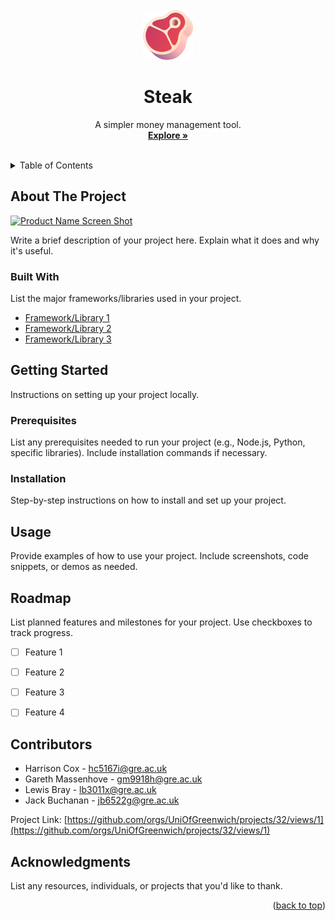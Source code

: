 
<!-- PROJECT LOGO -->
<br />
<div align="center">
  <a href="#">
  <img src="/steak.png" alt="Steak" width="80" height="80">
  </a>

  <h1 align="center">Steak</h3>

  <p align="center">
    A simpler money management tool.
    <br />
    <a href="#"><strong>Explore »</strong></a>
    <br />
    <br />
  </p>
</div>


<!-- TABLE OF CONTENTS -->
<details>
  <summary>Table of Contents</summary>
  <ol>
    <li>
      <a href="#about-the-project">About The Project</a>
      <ul>
        <li><a href="#built-with">Built With</a></li>
      </ul>
    </li>
    <li>
      <a href="#getting-started">Getting Started</a>
      <ul>
        <li><a href="#prerequisites">Prerequisites</a></li>
        <li><a href="#installation">Installation</a></li>
      </ul>
    </li>
    <li><a href="#usage">Usage</a></li>
    <li><a href="#roadmap">Roadmap</a></li>
    <li><a href="#contributors">Contributors</a></li>
    <li><a href="#acknowledgments">Acknowledgments</a></li>
  </ol>
</details>


<!-- ABOUT THE PROJECT -->
## About The Project

[![Product Name Screen Shot][product-screenshot]](#)

Write a brief description of your project here.  Explain what it does and why it's useful.


### Built With

List the major frameworks/libraries used in your project.

* [Framework/Library 1][link1]
* [Framework/Library 2][link2]
* [Framework/Library 3][link3]


<!-- GETTING STARTED -->
## Getting Started

Instructions on setting up your project locally.

### Prerequisites

List any prerequisites needed to run your project (e.g., Node.js, Python, specific libraries).  Include installation commands if necessary.

### Installation

Step-by-step instructions on how to install and set up your project.


<!-- USAGE EXAMPLES -->
## Usage

Provide examples of how to use your project. Include screenshots, code snippets, or demos as needed.


<!-- ROADMAP -->
## Roadmap

List planned features and milestones for your project.  Use checkboxes to track progress.

- [ ] Feature 1
- [ ] Feature 2
- [ ] Feature 3
- [ ] Feature 4


<!-- CONTRIBUTORS -->
## Contributors

- Harrison Cox - hc5167i@gre.ac.uk
- Gareth Massenhove - gm9918h@gre.ac.uk
- Lewis Bray - lb3011x@gre.ac.uk
- Jack Buchanan - jb6522g@gre.ac.uk

Project Link: [https://github.com/orgs/UniOfGreenwich/projects/32/views/1](https://github.com/orgs/UniOfGreenwich/projects/32/views/1)


<!-- ACKNOWLEDGMENTS -->
## Acknowledgments

List any resources, individuals, or projects that you'd like to thank.


<!-- MARKDOWN LINKS & IMAGES -->
[contributors-shield]: https://img.shields.io/github/contributors/othneildrew/Best-README-Template.svg?style=for-the-badge
[contributors-url]: #
[forks-shield]: https://img.shields.io/github/forks/othneildrew/Best-README-Template.svg?style=for-the-badge
[forks-url]: #
[stars-shield]: https://img.shields.io/github/stars/othneildrew/Best-README-Template.svg?style=for-the-badge
[stars-url]: #
[issues-shield]: https://img.shields.io/github/issues/othneildrew/Best-README-Template.svg?style=for-the-badge
[issues-url]: #
[license-shield]: https://img.shields.io/github/license/othneildrew/Best-README-Template.svg?style=for-the-badge
[license-url]: #
[linkedin-shield]: https://img.shields.io/badge/-LinkedIn-black.svg?style=for-the-badge&logo=linkedin&colorB=555
[linkedin-url]: #
[product-screenshot]: images/screenshot.png
[link1]: #
[link2]: #
[link3]: #

<p align="right">(<a href="#readme-top">back to top</a>)</p>
